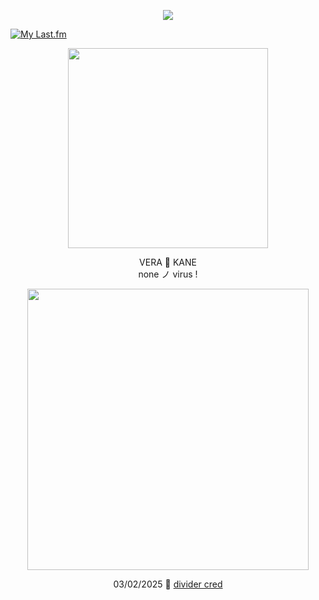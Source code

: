 <p align="center"> <img src="https://komarev.com/ghpvc/?username=aoyagiis&label=songs_rehearsed_✧&style=plastic&color=blue" </p>

[![My Last.fm](https://lastfm-recently-played.vercel.app/api?user=meltdwn&count=1&show_user=header&header_size=normal_stats_only&loved=true&loved_style=2&width=1000)](https://www.last.fm/user/meltdwn)

<p align="center"> <img src="https://i.postimg.cc/D0mKKCr0/beer.png" width="320" </p> 

 <p align="center"> VERA 🎐 KANE <br> none ノ virus !

 <p align="center"> <img src="https://i.postimg.cc/02qLn23r/baby-baby-baby-ohhhhh.png" width="450" </p>

 <div align="center">

03/02/2025 🩵 [divider cred](https://www.tumblr.com/selysie/771034351529000961/𝜗୧-𓈒-banner-masks²-%E3%85%A4)
